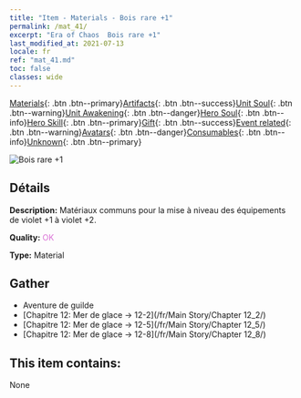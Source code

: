 ```yaml
---
title: "Item - Materials - Bois rare +1"
permalink: /mat_41/
excerpt: "Era of Chaos  Bois rare +1"
last_modified_at: 2021-07-13
locale: fr
ref: "mat_41.md"
toc: false
classes: wide
---
```

 [Materials](/ItemsFR/){: .btn .btn--primary}[Artifacts](/ItemsFR/Artifacts/){: .btn .btn--success}[Unit Soul](/ItemsFR/UnitSoul/){: .btn .btn--warning}[Unit Awakening](/ItemsFR/UnitAwakening/){: .btn .btn--danger}[Hero Soul](/ItemsFR/HeroSoul/){: .btn .btn--info}[Hero Skill](/ItemsFR/HeroSkill/){: .btn .btn--primary}[Gift](/ItemsFR/Gift/){: .btn .btn--success}[Event related](/ItemsFR/Events/){: .btn .btn--warning}[Avatars](/ItemsFR/Avatars/){: .btn .btn--danger}[Consumables](/ItemsFR/Consumables/){: .btn .btn--info}[Unknown](/ItemsFR/Unknown/){: .btn .btn--primary}

 ![Bois rare +1](/images/t/i_cailiao_mucai2.png)

## Détails
 **Description:** Matériaux communs pour la mise à niveau des équipements de violet +1 à violet +2.

 **Quality:** <span style="color: #DA70D6">OK</span>

 **Type:** Material

## Gather

*    Aventure de guilde 
*    [Chapitre 12: Mer de glace -> 12-2](/fr/Main Story/Chapter 12_2/) 
*    [Chapitre 12: Mer de glace -> 12-5](/fr/Main Story/Chapter 12_5/) 
*    [Chapitre 12: Mer de glace -> 12-8](/fr/Main Story/Chapter 12_8/) 

## This item contains:

  None

